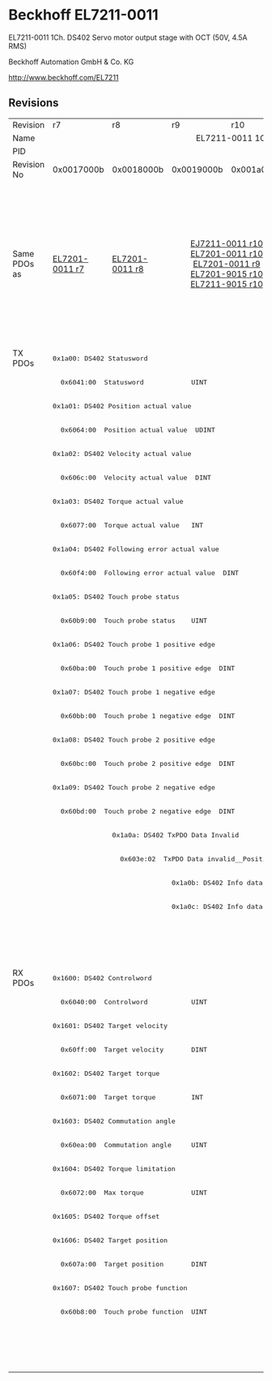 # Beckhoff EL7211-0011

EL7211-0011 1Ch. DS402 Servo motor output stage with OCT (50V, 4.5A RMS)

Beckhoff Automation GmbH & Co. KG

http://www.beckhoff.com/EL7211

## Revisions
<table>
<tr >
<td>Revision</td>
<td>r7</td>
<td>r8</td>
<td>r9</td>
<td>r10</td>
<td>r11</td>
<td>r12</td>
<td>r13</td>
<td>r14</td>
<td>r15</td>
<td>r16</td>
</tr>
<tr >
<td>Name</td>
<td colspan=10 align="center">EL7211-0011 1Ch. DS402 Servo motor output stage with OCT (50V, 4.5A RMS)</td>
</tr>
<tr >
<td>PID</td>
<td colspan=10 align="center">0x1c2b3052</td>
</tr>
<tr >
<td>Revision No</td>
<td>0x0017000b</td>
<td>0x0018000b</td>
<td>0x0019000b</td>
<td>0x001a000b</td>
<td>0x001b000b</td>
<td>0x001c000b</td>
<td>0x001d000b</td>
<td>0x001e000b</td>
<td>0x001f000b</td>
<td>0x0020000b</td>
</tr>
<tr >
<td>Same PDOs as</td>
<td><a href="EL7201-0011">EL7201-0011 r7</a></td>
<td><a href="EL7201-0011">EL7201-0011 r8</a></td>
<td colspan=2 align="center"><a href="EJ7211-0011">EJ7211-0011 r10</a><br/><a href="EL7201-0011">EL7201-0011 r10</a><br/><a href="EL7201-0011">EL7201-0011 r9</a><br/><a href="EL7201-9015">EL7201-9015 r10</a><br/><a href="EL7211-9015">EL7211-9015 r10</a></td>
<td colspan=3 align="center"><a href="EJ7211-0011">EJ7211-0011 r11</a><br/><a href="EJ7211-0011">EJ7211-0011 r12</a><br/><a href="EJ7211-0011">EJ7211-0011 r13</a><br/><a href="EJ7211-9415">EJ7211-9415 r13</a><br/><a href="EL7201-0011">EL7201-0011 r11</a><br/><a href="EL7201-0011">EL7201-0011 r12</a><br/><a href="EL7201-0011">EL7201-0011 r13</a><br/><a href="EL7201-9015">EL7201-9015 r11</a><br/><a href="EL7201-9015">EL7201-9015 r12</a><br/><a href="EL7201-9015">EL7201-9015 r13</a><br/><a href="EL7211-9015">EL7211-9015 r11</a><br/><a href="EL7211-9015">EL7211-9015 r12</a><br/><a href="EL7211-9015">EL7211-9015 r13</a><br/><a href="EL7221-9015">EL7221-9015 r12</a><br/><a href="EL7221-9015">EL7221-9015 r13</a><br/><a href="EP7211-0035">EP7211-0035 r13</a></td>
<td colspan=2 align="center"><a href="EJ7211-0011">EJ7211-0011 r14</a><br/><a href="EJ7211-0011">EJ7211-0011 r15</a><br/><a href="EJ7211-9415">EJ7211-9415 r14</a><br/><a href="EJ7211-9415">EJ7211-9415 r15</a><br/><a href="EL7201-0011">EL7201-0011 r14</a><br/><a href="EL7201-0011">EL7201-0011 r15</a><br/><a href="EL7201-9015">EL7201-9015 r14</a><br/><a href="EL7201-9015">EL7201-9015 r15</a><br/><a href="EL7211-9015">EL7211-9015 r14</a><br/><a href="EL7211-9015">EL7211-9015 r15</a><br/><a href="EL7221-9015">EL7221-9015 r14</a><br/><a href="EL7221-9015">EL7221-9015 r15</a><br/><a href="EP7211-0035">EP7211-0035 r14</a><br/><a href="EP7211-0035">EP7211-0035 r15</a></td>
<td><a href="EJ7211-0011">EJ7211-0011 r16</a><br/><a href="EJ7211-9415">EJ7211-9415 r16</a><br/><a href="EL7201-0011">EL7201-0011 r16</a><br/><a href="EL7201-9015">EL7201-9015 r16</a><br/><a href="EL7211-9015">EL7211-9015 r16</a><br/><a href="EL7221-9015">EL7221-9015 r16</a><br/><a href="EP7211-0035">EP7211-0035 r16</a></td>
</tr>
<tr class="txpdo pdosection">
<td rowspan=26 valign=top>TX PDOs</td>
<td colspan=10 align="left"><pre>0x1a00: DS402 Statusword</pre></td>
<td></td>
</tr>
<tr class="txpdo">
<td colspan=10 align="left"><pre>  0x6041:00  Statusword            UINT</pre></td>
</tr>
<tr class="txpdo pdosection">
<td colspan=10 align="left"><pre>0x1a01: DS402 Position actual value</pre></td>
</tr>
<tr class="txpdo">
<td colspan=10 align="left"><pre>  0x6064:00  Position actual value  UDINT</pre></td>
</tr>
<tr class="txpdo pdosection">
<td colspan=10 align="left"><pre>0x1a02: DS402 Velocity actual value</pre></td>
</tr>
<tr class="txpdo">
<td colspan=10 align="left"><pre>  0x606c:00  Velocity actual value  DINT</pre></td>
</tr>
<tr class="txpdo pdosection">
<td colspan=10 align="left"><pre>0x1a03: DS402 Torque actual value</pre></td>
</tr>
<tr class="txpdo">
<td colspan=10 align="left"><pre>  0x6077:00  Torque actual value   INT</pre></td>
</tr>
<tr class="txpdo pdosection">
<td colspan=10 align="left"><pre>0x1a04: DS402 Following error actual value</pre></td>
</tr>
<tr class="txpdo">
<td colspan=10 align="left"><pre>  0x60f4:00  Following error actual value  DINT</pre></td>
</tr>
<tr class="txpdo pdosection">
<td colspan=10 align="left"><pre>0x1a05: DS402 Touch probe status</pre></td>
</tr>
<tr class="txpdo">
<td colspan=10 align="left"><pre>  0x60b9:00  Touch probe status    UINT</pre></td>
</tr>
<tr class="txpdo pdosection">
<td colspan=10 align="left"><pre>0x1a06: DS402 Touch probe 1 positive edge</pre></td>
</tr>
<tr class="txpdo">
<td colspan=10 align="left"><pre>  0x60ba:00  Touch probe 1 positive edge  DINT</pre></td>
</tr>
<tr class="txpdo pdosection">
<td colspan=10 align="left"><pre>0x1a07: DS402 Touch probe 1 negative edge</pre></td>
</tr>
<tr class="txpdo">
<td colspan=10 align="left"><pre>  0x60bb:00  Touch probe 1 negative edge  DINT</pre></td>
</tr>
<tr class="txpdo pdosection">
<td colspan=10 align="left"><pre>0x1a08: DS402 Touch probe 2 positive edge</pre></td>
</tr>
<tr class="txpdo">
<td colspan=10 align="left"><pre>  0x60bc:00  Touch probe 2 positive edge  DINT</pre></td>
</tr>
<tr class="txpdo pdosection">
<td colspan=10 align="left"><pre>0x1a09: DS402 Touch probe 2 negative edge</pre></td>
</tr>
<tr class="txpdo">
<td colspan=10 align="left"><pre>  0x60bd:00  Touch probe 2 negative edge  DINT</pre></td>
</tr>
<tr class="txpdo pdosection">
<td></td>
<td colspan=9 align="left"><pre>0x1a0a: DS402 TxPDO Data Invalid</pre></td>
</tr>
<tr class="txpdo">
<td></td>
<td colspan=9 align="left"><pre>  0x603e:02  TxPDO Data invalid__Position actual value  BOOL</pre></td>
</tr>
<tr class="txpdo pdosection">
<td colspan=2 align="left"></td>
<td colspan=8 align="left"><pre>0x1a0b: DS402 Info data 1</pre></td>
</tr>
<tr class="txpdo pdosection">
<td colspan=2 align="left"></td>
<td colspan=8 align="left"><pre>0x1a0c: DS402 Info data 2</pre></td>
</tr>
<tr class="txpdo pdosection">
<td colspan=7 align="left"></td>
<td colspan=3 align="left"><pre>0x1a0e: DS402 Modes of operation display</pre></td>
</tr>
<tr class="txpdo">
<td colspan=7 align="left"></td>
<td colspan=3 align="left"><pre>  0x6061:00  Modes of operation display  USINT</pre></td>
</tr>
<tr class="rxpdo pdosection">
<td rowspan=17 valign=top>RX PDOs</td>
<td colspan=10 align="left"><pre>0x1600: DS402 Controlword</pre></td>
<td></td>
</tr>
<tr class="rxpdo">
<td colspan=10 align="left"><pre>  0x6040:00  Controlword           UINT</pre></td>
</tr>
<tr class="rxpdo pdosection">
<td colspan=10 align="left"><pre>0x1601: DS402 Target velocity</pre></td>
</tr>
<tr class="rxpdo">
<td colspan=10 align="left"><pre>  0x60ff:00  Target velocity       DINT</pre></td>
</tr>
<tr class="rxpdo pdosection">
<td colspan=10 align="left"><pre>0x1602: DS402 Target torque</pre></td>
</tr>
<tr class="rxpdo">
<td colspan=10 align="left"><pre>  0x6071:00  Target torque         INT</pre></td>
</tr>
<tr class="rxpdo pdosection">
<td colspan=10 align="left"><pre>0x1603: DS402 Commutation angle</pre></td>
</tr>
<tr class="rxpdo">
<td colspan=10 align="left"><pre>  0x60ea:00  Commutation angle     UINT</pre></td>
</tr>
<tr class="rxpdo pdosection">
<td colspan=10 align="left"><pre>0x1604: DS402 Torque limitation</pre></td>
</tr>
<tr class="rxpdo">
<td colspan=10 align="left"><pre>  0x6072:00  Max torque            UINT</pre></td>
</tr>
<tr class="rxpdo pdosection">
<td colspan=10 align="left"><pre>0x1605: DS402 Torque offset</pre></td>
</tr>
<tr class="rxpdo pdosection">
<td colspan=10 align="left"><pre>0x1606: DS402 Target position</pre></td>
</tr>
<tr class="rxpdo">
<td colspan=10 align="left"><pre>  0x607a:00  Target position       DINT</pre></td>
</tr>
<tr class="rxpdo pdosection">
<td colspan=10 align="left"><pre>0x1607: DS402 Touch probe function</pre></td>
</tr>
<tr class="rxpdo">
<td colspan=10 align="left"><pre>  0x60b8:00  Touch probe function  UINT</pre></td>
</tr>
<tr class="rxpdo pdosection">
<td colspan=7 align="left"></td>
<td colspan=3 align="left"><pre>0x1608: DS402 Modes of operation</pre></td>
</tr>
<tr class="rxpdo">
<td colspan=7 align="left"></td>
<td colspan=3 align="left"><pre>  0x6060:00  Modes of operation    USINT</pre></td>
</tr>
</table>
